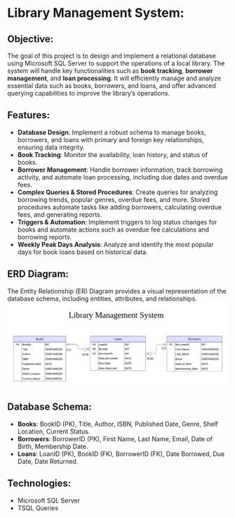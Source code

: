 # Library Management System:

## Objective:
The goal of this project is to design and implement a relational database using Microsoft SQL Server to support the operations of a local library. The system will handle key functionalities such as **book tracking**, **borrower management**, and **loan processing**. It will efficiently manage and analyze essential data such as books, borrowers, and loans, and offer advanced querying capabilities to improve the library’s operations.

## Features:
- **Database Design**: Implement a robust schema to manage books, borrowers, and loans with primary and foreign key relationships, ensuring data integrity.
- **Book Tracking**: Monitor the availability, loan history, and status of books.
- **Borrower Management**: Handle borrower information, track borrowing activity, and automate loan processing, including due dates and overdue fees.
- **Complex Queries & Stored Procedures**: Create queries for analyzing borrowing trends, popular genres, overdue fees, and more. Stored procedures automate tasks like adding borrowers, calculating overdue fees, and generating reports.
- **Triggers & Automation**: Implement triggers to log status changes for books and automate actions such as overdue fee calculations and borrowing reports.
- **Weekly Peak Days Analysis**: Analyze and identify the most popular days for book loans based on historical data.

## ERD Diagram:
The Entity Relationship (ER) Diagram provides a visual representation of the database schema, including entities, attributes, and relationships.
![ERD Diagram](https://github.com/marwa-abusaa/Library-Management-System/blob/schema/Library%20Management%20System%20ERD.png)

## Database Schema:
- **Books**: BookID (PK), Title, Author, ISBN, Published Date, Genre, Shelf Location, Current Status.
- **Borrowers**: BorrowerID (PK), First Name, Last Name, Email, Date of Birth, Membership Date.
- **Loans**: LoanID (PK), BookID (FK), BorrowerID (FK), Date Borrowed, Due Date, Date Returned.

## Technologies:
- Microsoft SQL Server
- TSQL Queries


